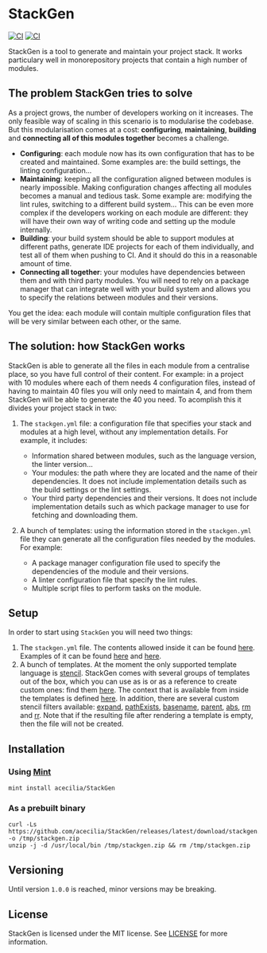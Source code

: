 # StackGen

[![CI](https://github.com/acecilia/StackGen/workflows/CI/badge.svg?branch=master)](https://github.com/acecilia/StackGen/actions)
[![CI](https://codecov.io/gh/acecilia/StackGen/branch/master/graph/badge.svg)](https://codecov.io/github/acecilia/StackGen)

StackGen is a tool to generate and maintain your project stack. It works particulary well in monorepository projects that contain a high number of modules.

## The problem StackGen tries to solve

As a project grows, the number of developers working on it increases. The only feasible way of scaling in this scenario is to modularise the codebase. But this modularisation comes at a cost: **configuring**, **maintaining**, **building** and **connecting all of this modules together** becomes a challenge.

* **Configuring**: each module now has its own configuration that has to be created and maintained. Some examples are: the build settings, the linting configuration...
* **Maintaining**: keeping all the configuration aligned between modules is nearly impossible. Making configuration changes affecting all modules becomes a manual and tedious task. Some example are: modifying the lint rules, switching to a different build system... This can be even more complex if the developers working on each module are different: they will have their own way of writing code and setting up the module internally.
* **Building**: your build system should be able to support modules at different paths, generate IDE projects for each of them individually, and test all of them when pushing to CI. And it should do this in a reasonable amount of time.
* **Connecting all together**: your modules have dependencies between them and with third party modules. You will need to rely on a package manager that can integrate well with your build system and allows you to specify the relations between modules and their versions.

You get the idea: each module will contain multiple configuration files that will be very similar between each other, or the same.

## The solution: how StackGen works

StackGen is able to generate all the files in each module from a centralise place, so you have full control of their content. For example: in a project with 10 modules where each of them needs 4 configuration files, instead of having to maintain 40 files you will only need to maintain 4, and from them StackGen will be able to generate the 40 you need. To acomplish this it divides your project stack in two:

1. The `stackgen.yml` file: a configuration file that specifies your stack and modules at a high level, without any implementation details. For example, it includes:

    * Information shared between modules, such as the language version, the linter version...
    * Your modules: the path where they are located and the name of their dependencies. It does not include implementation details such as the build settings or the lint settings.
    * Your third party dependencies and their versions. It does not include implementation details such as which package manager to use for fetching and downloading them.

2. A bunch of templates: using the information stored in the `stackgen.yml` file they can generate all the configuration files needed by the modules. For example:

    * A package manager configuration file used to specify the dependencies of the module and their versions.
    * A linter configuration file that specify the lint rules.
    * Multiple script files to perform tasks on the module.

## Setup

In order to start using `StackGen` you will need two things:

1. The `stackgen.yml` file. The contents allowed inside it can be found [here](Documentation/Reference/structs/StackGenFile.md). Examples of it can be found [here](Examples/swift/stackgen.yml) and [here](stackgen.yml).
2. A bunch of templates. At the moment the only supported template language is [stencil](https://github.com/stencilproject/Stencil). StackGen comes with several groups of templates out of the box, which you can use as is or as a reference to create custom ones: find them [here](Templates). The context that is available from inside the templates is defined [here](Documentation/Reference/structs/Context.Output.md). In addition, there are several custom stencil filters available: [expand](Documentation/Reference/classes/TemplateEngine.Stencil.Filter.ExpandDependencies.md), [pathExists](Documentation/Reference/classes/TemplateEngine.Stencil.Filter.PathExists.md), [basename](Documentation/Reference/classes/TemplateEngine.Stencil.Filter.Basename.md), [parent](Documentation/Reference/classes/TemplateEngine.Stencil.Filter.Parent.md), [abs](Documentation/Reference/classes/TemplateEngine.Stencil.Filter.Absolut.md), [rm](Documentation/Reference/classes/TemplateEngine.Stencil.Filter.RelativeToModule.md) and [rr](Documentation/Reference/classes/TemplateEngine.Stencil.Filter.RelativeToRoot.md). Note that if the resulting file after rendering a template is empty, then the file will not be created.

## Installation

### Using [Mint](https://github.com/yonaskolb/Mint)

```shell
mint install acecilia/StackGen
```

### As a prebuilt binary

```shell
curl -Ls https://github.com/acecilia/StackGen/releases/latest/download/stackgen.zip -o /tmp/stackgen.zip
unzip -j -d /usr/local/bin /tmp/stackgen.zip && rm /tmp/stackgen.zip
```

## Versioning

Until version `1.0.0` is reached, minor versions may be breaking.

## License

StackGen is licensed under the MIT license. See [LICENSE](LICENSE) for more information.